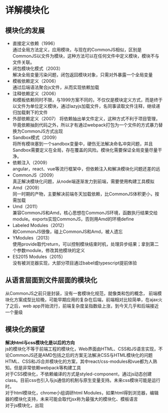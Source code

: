 # 详解模块化
## 模块化的发展
- 直接定义依赖（1996）  
通过全局方法定义，应用模块，与现在的CommonJS相似，区别是CommonJS以文件为模块，这种方法可以在任何文件中定义模块，模块不与文件关联。
- 闭包模块化模式（2003）  
解决全局变量污染问题，闭包返回模块对象，只需对外暴露一个全局变量
- 模板依赖定义（2006）  
通过后端语法聚合js文件，从而实现依赖加载
- 注释依赖定义（2006）  
和模板依赖同时不限，与1999方案不同的，不仅仅是模块定义方式，而是终于以文件为单位定义模块，通过lazyjs加载文件，名同事读取文件注释，继续递归加载剩下的文件
- 外部依赖定义（2007）
将依赖抽出单文件定义，这种方式不利于项目管理，毕竟依赖抽到代码之外，所以才有通过webpack打包为一个文件的方式暴力替换为CommonJS方式出现
- Sandbox模式（2009）  
将所有模块塞到一个sandbox变量中，硬伤无法解决命名冲突问题，并且Sandbox需要定义在全局，存在覆盖的风险。模块化需要保证全局变量尽量干净。
- 依赖注入（2009）    
angular，react、vue等流行框架中，但依赖注入和解决模块化问题还差的远
- CommonJS（2009）  
真正解决模块化问题，从node端逐渐发力到前端，需要使用构建工具模拟
- Amd（2009）  
同一时期的产物，主要解决前端冬天加载依赖，比CommonJS体积更小，按需加载
- Umd（2011）  
兼容CommonJS和Amd，核心思想在CommonJS环境，函数执行结果交给module。exports实现CommonJS，否则用Amd的环境define
- Labeled Modules（2012）  
和CommonJS很像，碰上CommonJS和Amd，被人遗忘
- YModules（2013）  
使用provide取代return，可以控制模块结束时机，处理异步结果；拿到第二个参数module，修改其他模块的定义
- ES2015 Modules（2015）  
没有被浏览器实现，大部分项目通过babel或typescript提前体验

## 从语言层面到文件层面的模块化
从CommonJS之前只是封装，没有一套模块化规范，就像类和包的概念， 
前端模块化方案成型比较晚，可能早期应用的复杂在后端，前端相对比较简单，在ajax火了之后，web app开始流行，前端复杂度呈指数级上涨，到今天几乎和后端接近一个量级

## 模块化的展望
**解决html与css模块化是以后的方向**  
js的模块化不等于前端工程的模块化，Web界面由HTML、CSS和JS语言实现，不论CommonJS还是AMD包括之后的方案无法解决CSS与HTML模块化的问题  
HTML、CSS和JS合并模块化的方案，其中react/css-modules和vue都为人熟知。但是非常依赖webpack等构建工具  
对于CSS模块化，不依赖编译的方式是styled-component，通过js动态创建class。目前css也引入与js通信的机制与原生变量支持。未来css模块可能是运行时。  
对于html模块化，chrome小组调研html Modules，如果html得到浏览器，编辑器的模块化支持，未来可能会取代jsx称为最强大的模块化、模板语言  
对于js模块化，出现<script type="module">,虽然没有得到浏览器，但可能是未来的趋势，连webpack拆包都不需要，直接把源代码传到服务器，配合http2.0完美抛开预编译的枷锁  
不依赖预编译，分别实现html，css，js模块化，就是未来
## Http2.0对js模块化的推动
HTTP/2流行起来，请求和响应可以并行一次连接允许多个请求，前端就不必再开发和上线时做编译这个动作。等Import和Export被主流浏览器支持，那时候才是彻底的模块化
## Http2.0后不需要构建工具了吗
webpack新插件AggressiveSplittingPlugin充分利用HTTP/2的文件缓存能力，将业务代码自动拆分成若干个数十KB的小文件，后续任意一个文件发生变化，可以保证其他的小chunk不需要重新下载。**即使新技术出现，也需要配套的工具将前端工程问题解决方案推向极致**
## 模块化就具有最好的维护行吗
JS模块化支持日益上升的复杂度，但绝对不是唯一的解决方案，模块化之后还有有一个模块间耦合的问题，如果模块间耦合度大也会降低代码的可重用性或复用性。所以出现降低耦合的观察者模式或者发布/订阅者模式。响应式编程核心概念就是observable，就是Rx中的流，可以被subscribe，就是观察者设计模式。

原文:  
[精读模块化发展](https://github.com/ascoders/weekly/blob/master/%E5%89%8D%E6%B2%BF%E6%8A%80%E6%9C%AF/1.%E7%B2%BE%E8%AF%BB%E3%80%8Ajs%20%E6%A8%A1%E5%9D%97%E5%8C%96%E5%8F%91%E5%B1%95%E3%80%8B.md)
